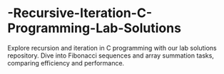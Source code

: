 # -Recursive-Iteration-C-Programming-Lab-Solutions
Explore recursion and iteration in C programming with our lab solutions repository. Dive into Fibonacci sequences and array summation tasks, comparing efficiency and performance.
